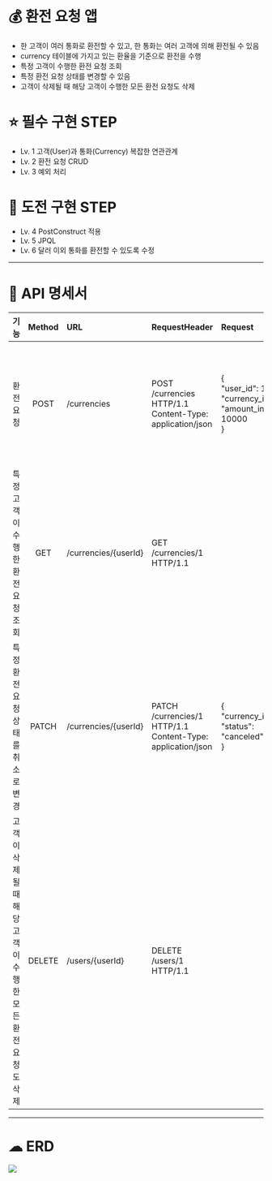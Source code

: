 # 💰 환전 요청 앱
- 한 고객이 여러 통화로 환전할 수 있고, 한 통화는 여러 고객에 의해 환전될 수 있음
- currency 테이블에 가지고 있는 환율을 기준으로 환전을 수행
- 특정 고객이 수행한 환전 요청 조회
- 특정 환전 요청 상태를 변경할 수 있음
- 고객이 삭제될 때 해당 고객이 수행한 모든 환전 요청도 삭제

# ⭐ 필수 구현 STEP
- Lv. 1 고객(User)과 통화(Currency) 복잡한 연관관계
- Lv. 2 환전 요청 CRUD
- Lv. 3 예외 처리

# 👊 도전 구현 STEP
- Lv. 4 PostConstruct 적용
- Lv. 5 JPQL
- Lv. 6 달러 이외 통화를 환전할 수 있도록 수정

------------------

# 📄 API 명세서
| 기능  |Method|URL|RequestHeader|Request|Response|상태코드|비고|
|:----|:---:|:---|:---|:---|:---|:---|:---|
|환전 요청|POST|/currencies|POST /currencies HTTP/1.1</br>Content-Type: application/json|{</br>"user_id": 1,</br>"currency_id": 1,</br>"amount_in_krw": 10000</br>}|{</br>"user_id": 1,</br>"currency_id": 1,</br>"amount_in_krw": 10000,</br>"amount_after_exchange": 6.99,</br>"status": "normal",</br>"created_at": 2024-11-18 16:42:03.000000,</br>"modified_at": 2024-11-18 16:42:03.000000</br>}|201 CREATED</br>400 Bad Request</br>404 Not Found|- 성공하면 201 반환</br>- 필드 누락이면 400 반환|
|특정 고객이 수행한 환전 요청 조회|GET|/currencies/{userId}|GET /currencies/1 HTTP/1.1||{</br>"user_id": 1,</br>"currency_id": 1,</br>"amount_in_krw": 10000,</br>"amount_after_exchange": 6.99,</br>"status": "normal",</br>"created_at": 2024-11-18 16:42:03.000000,</br>"modified_at": 2024-11-18 16:42:03.000000</br>}|200 OK</br>404 Not Found||
|특정 환전 요청 상태를 취소로 변경|PATCH|/currencies/{userId}|PATCH /currencies/1 HTTP/1.1</br>Content-Type: application/json|{</br>"currency_id": 1, "status": "canceled"</br>}|{</br>"user_id": 1,</br>"currency_id": 1,</br>"amount_in_krw": 10000,</br>"amount_after_exchange": 6.99,</br>"status": "canceled",</br>"created_at": 2024-11-18 16:42:03.000000,</br>"modified_at": 2024-11-19 16:42:03.000000</br>}|200 OK</br>400 Bad Request</br>404 Not Found|- 성공하면 200 반환</br>- 필드 누락이면 400 반환</br>- 요청한 내역이 없으면 404 반환|
|고객이 삭제될 때 해당 고객이 수행한 모든 환전 요청도 삭제|DELETE|/users/{userId}|DELETE /users/1 HTTP/1.1|||200 OK|cascade 적용|

----------------------

# ☁ ERD
<img src="https://github.com/user-attachments/assets/333e0d63-11e0-446f-8ab1-91a8a889ca34">

